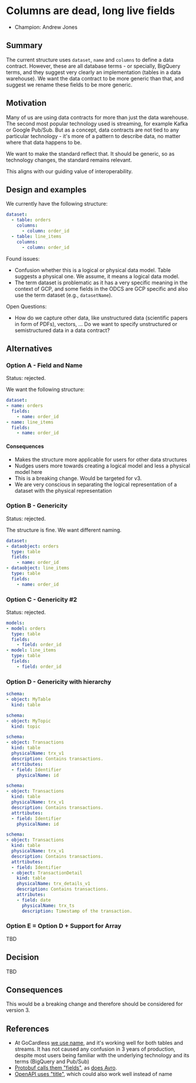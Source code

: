 # Columns are dead, long live fields

- Champion: Andrew Jones

## Summary

The current structure uses `dataset`, `name` and `columns` to define a data contract. However, these are all database terms - or specially, BigQuery terms, and they suggest very clearly an implementation (tables in a data warehouse). We want the data contract to be more generic than that, and suggest we rename these fields to be more generic.

## Motivation

Many of us are using data contracts for more than just the data warehouse. The second most popular technology used is streaming, for example Kafka or Google Pub/Sub. But as a concept, data contracts are not tied to any particular technology - it's more of a pattern to describe data, no matter where that data happens to be.

We want to make the standard reflect that. It should be generic, so as technology changes, the standard remains relevant.

This aligns with our guiding value of interoperability.

## Design and examples

We currently have the following structure:

```yaml
dataset:
  - table: orders
    columns:
      - column: order_id
  - table: line_items
    columns:
      - column: order_id
```

Found issues:
- Confusion whether this is a logical or physical data model. Table suggests a physical one. We assume, it means a logical data model.
- The term dataset is problematic as it has a very specific meaning in the context of GCP, and some fields in the ODCS are GCP specific and also use the term dataset (e.g., `datasetName`).

Open Questions:
- How do we capture other data, like unstructured data (scientific papers in form of PDFs), vectors, ... Do we want to specify unstructured or semistructured data in a data contract?

## Alternatives

### Option A - Field and Name

Status: rejected.

We want the following structure:

```yaml
dataset:
- name: orders
  fields:
    - name: order_id
- name: line_items
  fields:
    - name: order_id
```

#### Consequences

- Makes the structure more applicable for users for other data structures
- Nudges users more towards creating a logical model and less a physical model here
- This is a breaking change. Would be targeted for v3.
- We are very conscious in separating the logical representation of a dataset with the physical representation

### Option B - Genericity

Status: rejected.

The structure is fine. We want different naming.

```yaml
dataset:
- dataobject: orders
  type: table
  fields:
    - name: order_id
- dataobject: line_items
  type: table
  fields:
    - name: order_id
```

### Option C - Genericity #2

Status: rejected.

```yaml
models:
- model: orders
  type: table
  fields:
    - field: order_id
- model: line_items
  type: table
  fields:
    - field: order_id
```

### Option D - Genericity with hierarchy

```yaml
schema:
- object: MyTable
  kind: table
```

```yaml
schema:
- object: MyTopic
  kind: topic
```

```yaml
schema:
- object: Transactions
  kind: table
  physicalName: trx_v1
  description: Contains transactions.
  attrtibutes:
  - field: Identifier
    physicalName: id
```

```yaml
schema:
- object: Transactions
  kind: table
  physicalName: trx_v1
  description: Contains transactions.
  attrtibutes:
  - field: Identifier
    physicalName: id
```

```yaml
schema:
- object: Transactions
  kind: table
  physicalName: trx_v1
  description: Contains transactions.
  attrtibutes:
  - field: Identifier
  - object: TransactionDetail
    kind: table
    physicalName: trx_details_v1
    description: Contains transactions.
    attributes:
    - field: date
      physicalName: trx_ts
      description: Timestamp of the transaction.
```

### Option E = Option D + Support for Array

TBD

## Decision

TBD

## Consequences

This would be a breaking change and therefore should be considered for version 3.

## References

* At GoCardless [we use name](https://medium.com/gocardless-tech/implementing-data-contracts-at-gocardless-3b5c49074d13), and it's working well for both tables and streams. It has not caused any confusion in 3 years of production, despite most users being familiar with the underlying technology and its terms (BigQuery and Pub/Sub)
* [Protobuf calls them "fields"](https://protobuf.dev/programming-guides/proto3/), as [does Avro](https://avro.apache.org/docs/1.11.1/specification/).
* [OpenAPI uses "title"](https://spec.openapis.org/oas/latest.html), which could also work well instead of name
